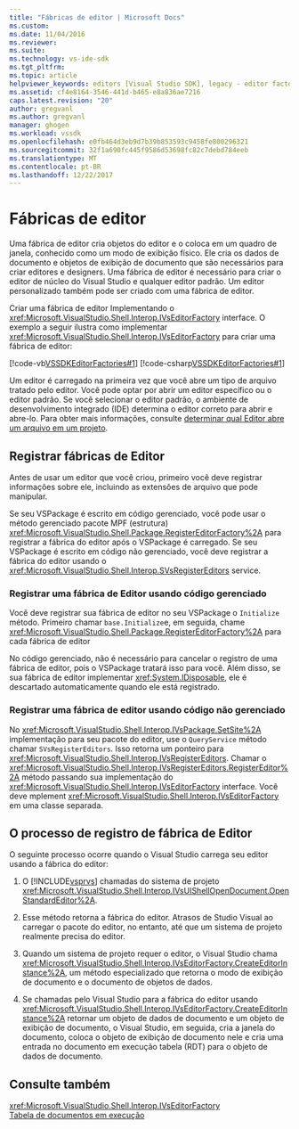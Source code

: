 ```yaml
---
title: "Fábricas de editor | Microsoft Docs"
ms.custom: 
ms.date: 11/04/2016
ms.reviewer: 
ms.suite: 
ms.technology: vs-ide-sdk
ms.tgt_pltfrm: 
ms.topic: article
helpviewer_keywords: editors [Visual Studio SDK], legacy - editor factories
ms.assetid: cf4e8164-3546-441d-b465-e8a836ae7216
caps.latest.revision: "20"
author: gregvanl
ms.author: gregvanl
manager: ghogen
ms.workload: vssdk
ms.openlocfilehash: e0fb464d3eb9d7b39b853593c9458fe800296321
ms.sourcegitcommit: 32f1a690fc445f9586d53698fc82c7debd784eeb
ms.translationtype: MT
ms.contentlocale: pt-BR
ms.lasthandoff: 12/22/2017
---
```

# <a name="editor-factories"></a>Fábricas de editor
Uma fábrica de editor cria objetos do editor e o coloca em um quadro de janela, conhecido como um modo de exibição físico. Ele cria os dados de documento e objetos de exibição de documento que são necessários para criar editores e designers. Uma fábrica de editor é necessário para criar o editor de núcleo do Visual Studio e qualquer editor padrão. Um editor personalizado também pode ser criado com uma fábrica de editor.  
  
 Criar uma fábrica de editor Implementando o <xref:Microsoft.VisualStudio.Shell.Interop.IVsEditorFactory> interface. O exemplo a seguir ilustra como implementar <xref:Microsoft.VisualStudio.Shell.Interop.IVsEditorFactory> para criar uma fábrica de editor:  
  
 [!code-vb[VSSDKEditorFactories#1](../extensibility/codesnippet/VisualBasic/editor-factories_1.vb)]
 [!code-csharp[VSSDKEditorFactories#1](../extensibility/codesnippet/CSharp/editor-factories_1.cs)]  
  
 Um editor é carregado na primeira vez que você abre um tipo de arquivo tratado pelo editor. Você pode optar por abrir um editor específico ou o editor padrão. Se você selecionar o editor padrão, o ambiente de desenvolvimento integrado (IDE) determina o editor correto para abrir e abre-lo. Para obter mais informações, consulte [determinar qual Editor abre um arquivo em um projeto](../extensibility/internals/determining-which-editor-opens-a-file-in-a-project.md).  
  
## <a name="registering-editor-factories"></a>Registrar fábricas de Editor  
 Antes de usar um editor que você criou, primeiro você deve registrar informações sobre ele, incluindo as extensões de arquivo que pode manipular.  
  
 Se seu VSPackage é escrito em código gerenciado, você pode usar o método gerenciado pacote MPF (estrutura) <xref:Microsoft.VisualStudio.Shell.Package.RegisterEditorFactory%2A> para registrar a fábrica do editor após o VSPackage é carregado. Se seu VSPackage é escrito em código não gerenciado, você deve registrar a fábrica do editor usando o <xref:Microsoft.VisualStudio.Shell.Interop.SVsRegisterEditors> service.  
  
### <a name="registering-an-editor-factory-by-using-managed-code"></a>Registrar uma fábrica de Editor usando código gerenciado  
 Você deve registrar sua fábrica de editor no seu VSPackage o `Initialize` método. Primeiro chamar `base.Initialize`e, em seguida, chame <xref:Microsoft.VisualStudio.Shell.Package.RegisterEditorFactory%2A> para cada fábrica de editor  
  
 No código gerenciado, não é necessário para cancelar o registro de uma fábrica de editor, pois o VSPackage tratará isso para você. Além disso, se sua fábrica de editor implementar <xref:System.IDisposable>, ele é descartado automaticamente quando ele está registrado.  
  
### <a name="registering-an-editor-factory-by-using-unmanaged-code"></a>Registrar uma fábrica de editor usando código não gerenciado  
 No <xref:Microsoft.VisualStudio.Shell.Interop.IVsPackage.SetSite%2A> implementação para seu pacote do editor, use o `QueryService` método chamar `SVsRegisterEditors`. Isso retorna um ponteiro para <xref:Microsoft.VisualStudio.Shell.Interop.IVsRegisterEditors>. Chamar o <xref:Microsoft.VisualStudio.Shell.Interop.IVsRegisterEditors.RegisterEditor%2A> método passando sua implementação do <xref:Microsoft.VisualStudio.Shell.Interop.IVsEditorFactory> interface. Você deve mplement <xref:Microsoft.VisualStudio.Shell.Interop.IVsEditorFactory> em uma classe separada.  
  
## <a name="the-editor-factory-registration-process"></a>O processo de registro de fábrica de Editor  
 O seguinte processo ocorre quando o Visual Studio carrega seu editor usando a fábrica do editor:  
  
1.  O [!INCLUDE[vsprvs](../code-quality/includes/vsprvs_md.md)] chamadas do sistema de projeto <xref:Microsoft.VisualStudio.Shell.Interop.IVsUIShellOpenDocument.OpenStandardEditor%2A>.  
  
2.  Esse método retorna a fábrica do editor. Atrasos de Studio Visual ao carregar o pacote do editor, no entanto, até que um sistema de projeto realmente precisa do editor.  
  
3.  Quando um sistema de projeto requer o editor, o Visual Studio chama <xref:Microsoft.VisualStudio.Shell.Interop.IVsEditorFactory.CreateEditorInstance%2A>, um método especializado que retorna o modo de exibição de documento e o documento de objetos de dados.  
  
4.  Se chamadas pelo Visual Studio para a fábrica do editor usando <xref:Microsoft.VisualStudio.Shell.Interop.IVsEditorFactory.CreateEditorInstance%2A> retornar um objeto de dados de documento e um objeto de exibição de documento, o Visual Studio, em seguida, cria a janela do documento, coloca o objeto de exibição de documento nele e cria uma entrada no documento em execução tabela (RDT) para o objeto de dados de documento.  
  
## <a name="see-also"></a>Consulte também  
 <xref:Microsoft.VisualStudio.Shell.Interop.IVsEditorFactory>   
 [Tabela de documentos em execução](../extensibility/internals/running-document-table.md)